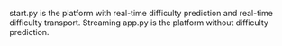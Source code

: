 start.py is the platform with real-time difficulty prediction and real-time difficulty transport.
Streaming app.py is the platform without difficulty prediction.
